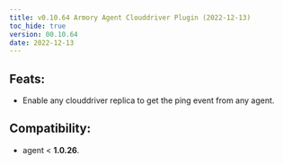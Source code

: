 ```yaml
---
title: v0.10.64 Armory Agent Clouddriver Plugin (2022-12-13)
toc_hide: true
version: 00.10.64
date: 2022-12-13
---
```


## Feats:
- Enable any clouddriver replica to get the ping event from any agent.
## Compatibility:
- agent < **1.0.26**. 
